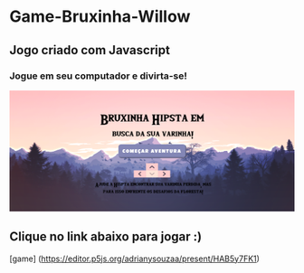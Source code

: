 # Game-Bruxinha-Willow


## Jogo criado com Javascript

### Jogue em seu computador e divirta-se!

![tela inicial]( https://github.com/adrianysouzaa/Game-Bruxinha-Willow/blob/master/telaInicial.png)



## Clique no link abaixo para jogar :)

[game] (https://editor.p5js.org/adrianysouzaa/present/HAB5y7FK1)
